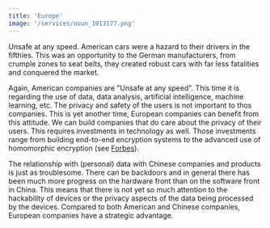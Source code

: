 ```yaml
---
title: 'Europe'
image: '/services/noun_1013177.png'
---
```


Unsafe at any speed. American cars were a hazard to their drivers in the fifthies. This was an opportunity to the
German manufacturers, from crumple zones to seat belts, they created robust cars with far less fatalities and 
conquered the market. 

Again, American companies are "Unsafe at any speed". This time it is regarding the use of data, data analysis, 
artificial intelligence, machine learning, etc. The privacy and safety of the users is not important to thos companies.
This is yet another time, European companies can benefit from this attitude. We can build companies that do care 
about the privacy of their users. This requires investments in technology as well. Those investments range from 
building end-to-end encryption systems to the advanced use of homomorphic encryption
(see [Forbes](https://www.forbes.com/sites/bernardmarr/2019/11/15/what-is-homomorphic-encryption-and-why-is-it-so-transformative/)).

The relationship with (personal) data with Chinese companies and products is just as troublesome. There can be 
backdoors and in general there has been much more progress on the hardware front than on the software front in China.
This means that there is not yet so much attention to the hackability of devices or the privacy aspects of the data
being processed by the devices. Compared to both American and Chinese companies, European companies have a 
strategic advantage.
